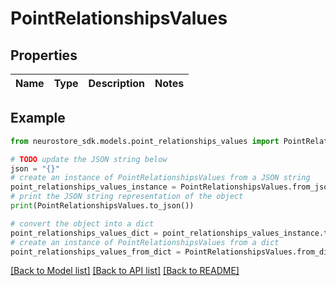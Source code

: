 # PointRelationshipsValues


## Properties

Name | Type | Description | Notes
------------ | ------------- | ------------- | -------------

## Example

```python
from neurostore_sdk.models.point_relationships_values import PointRelationshipsValues

# TODO update the JSON string below
json = "{}"
# create an instance of PointRelationshipsValues from a JSON string
point_relationships_values_instance = PointRelationshipsValues.from_json(json)
# print the JSON string representation of the object
print(PointRelationshipsValues.to_json())

# convert the object into a dict
point_relationships_values_dict = point_relationships_values_instance.to_dict()
# create an instance of PointRelationshipsValues from a dict
point_relationships_values_from_dict = PointRelationshipsValues.from_dict(point_relationships_values_dict)
```
[[Back to Model list]](../README.md#documentation-for-models) [[Back to API list]](../README.md#documentation-for-api-endpoints) [[Back to README]](../README.md)



